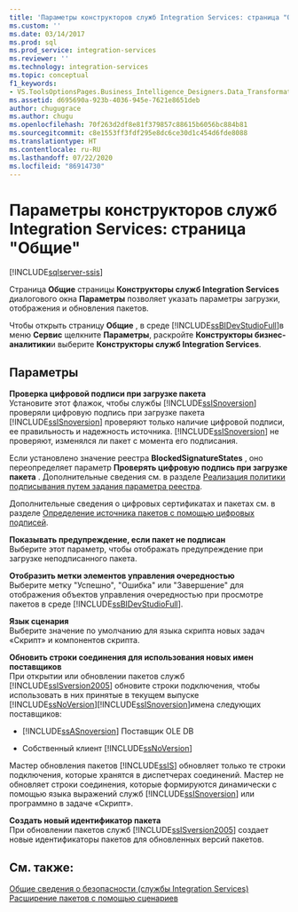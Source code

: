 ```yaml
---
title: 'Параметры конструкторов служб Integration Services: страница "Общие" | Документы Майкрософт'
ms.custom: ''
ms.date: 03/14/2017
ms.prod: sql
ms.prod_service: integration-services
ms.reviewer: ''
ms.technology: integration-services
ms.topic: conceptual
f1_keywords:
- VS.ToolsOptionsPages.Business_Intelligence_Designers.Data_Transformation_Designers.General
ms.assetid: d695690a-923b-4036-945e-7621e8651deb
author: chugugrace
ms.author: chugu
ms.openlocfilehash: 70f263d2df8e81f379857c88615b6056bc884b81
ms.sourcegitcommit: c8e1553ff3fdf295e8dc6ce30d1c454d6fde8088
ms.translationtype: HT
ms.contentlocale: ru-RU
ms.lasthandoff: 07/22/2020
ms.locfileid: "86914730"
---
```

# <a name="general-page-of-integration-services-designers-options"></a>Параметры конструкторов служб Integration Services: страница "Общие"

[!INCLUDE[sqlserver-ssis](../includes/applies-to-version/sqlserver-ssis.md)]


  Страница **Общие** страницы **Конструкторы служб Integration Services** диалогового окна **Параметры** позволяет указать параметры загрузки, отображения и обновления пакетов.  
  
 Чтобы открыть страницу **Общие** , в среде [!INCLUDE[ssBIDevStudioFull](../includes/ssbidevstudiofull-md.md)]в меню **Сервис** щелкните **Параметры**, раскройте **Конструкторы бизнес-аналитики**и выберите **Конструкторы служб Integration Services**.  
  
## <a name="options"></a>Параметры  
 **Проверка цифровой подписи при загрузке пакета**  
 Установите этот флажок, чтобы службы [!INCLUDE[ssISnoversion](../includes/ssisnoversion-md.md)] проверяли цифровую подпись при загрузке пакета [!INCLUDE[ssISnoversion](../includes/ssisnoversion-md.md)] проверяют только наличие цифровой подписи, ее правильность и надежность источника. [!INCLUDE[ssISnoversion](../includes/ssisnoversion-md.md)] не проверяют, изменялся ли пакет с момента его подписания.  
  
 Если установлено значение реестра **BlockedSignatureStates** , оно переопределяет параметр **Проверять цифровую подпись при загрузке пакета** . Дополнительные сведения см. в разделе [Реализация политики подписывания путем задания параметра реестра](../integration-services/packages/implement-a-signing-policy-by-setting-a-registry-value.md).  
  
 Дополнительные сведения о цифровых сертификатах и пакетах см. в разделе [Определение источника пакетов с помощью цифровых подписей](../integration-services/security/identify-the-source-of-packages-with-digital-signatures.md).  
  
 **Показывать предупреждение, если пакет не подписан**  
 Выберите этот параметр, чтобы отображать предупреждение при загрузке неподписанного пакета.  
  
 **Отобразить метки элементов управления очередностью**  
 Выберите метку "Успешно", "Ошибка" или "Завершение" для отображения объектов управления очередностью при просмотре пакетов в среде [!INCLUDE[ssBIDevStudioFull](../includes/ssbidevstudiofull-md.md)].  
  
 **Язык сценария**  
 Выберите значение по умолчанию для языка скрипта новых задач «Скрипт» и компонентов скрипта.  
  
 **Обновить строки соединения для использования новых имен поставщиков**  
 При открытии или обновлении пакетов служб [!INCLUDE[ssISversion2005](../includes/ssisversion2005-md.md)] обновите строки подключения, чтобы использовать в них принятые в текущем выпуске [!INCLUDE[ssNoVersion](../includes/ssnoversion-md.md)][!INCLUDE[ssISnoversion](../includes/ssisnoversion-md.md)]имена следующих поставщиков:  
  
-   [!INCLUDE[ssASnoversion](../includes/ssasnoversion-md.md)] Поставщик OLE DB  
  
-   Собственный клиент [!INCLUDE[ssNoVersion](../includes/ssnoversion-md.md)]  
  
 Мастер обновления пакетов [!INCLUDE[ssIS](../includes/ssis-md.md)] обновляет только те строки подключения, которые хранятся в диспетчерах соединений. Мастер не обновляет строки соединения, которые формируются динамически с помощью языка выражений служб [!INCLUDE[ssISnoversion](../includes/ssisnoversion-md.md)] или программно в задаче «Скрипт».  
  
 **Создать новый идентификатор пакета**  
 При обновлении пакетов служб [!INCLUDE[ssISversion2005](../includes/ssisversion2005-md.md)] создает новые идентификаторы пакетов для обновленных версий пакетов.  
  
## <a name="see-also"></a>См. также:  
 [Общие сведения о безопасности (службы Integration Services)](../integration-services/security/security-overview-integration-services.md)   
 [Расширение пакетов с помощью сценариев](../integration-services/extending-packages-scripting/extending-packages-with-scripting.md)  
  
  
